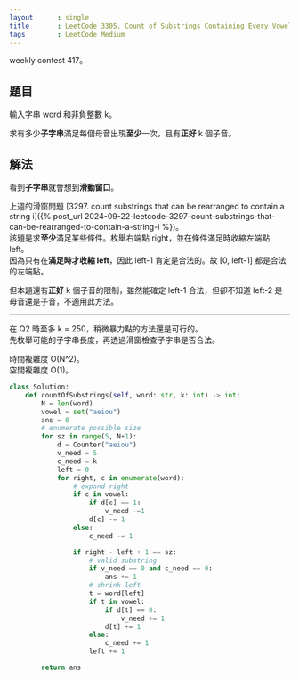 ```yaml
---
layout      : single
title       : LeetCode 3305. Count of Substrings Containing Every Vowel and K Consonants I
tags        : LeetCode Medium
---
```

weekly contest 417。  

## 題目

輸入字串 word 和非負整數 k。  

求有多少**子字串**滿足每個母音出現**至少**一次，且有**正好** k 個子音。  

## 解法

看到**子字串**就會想到**滑動窗口**。  

上週的滑窗問題 [3297. count substrings that can be rearranged to contain a string i]({% post_url 2024-09-22-leetcode-3297-count-substrings-that-can-be-rearranged-to-contain-a-string-i %})。  
該題是求**至少**滿足某些條件。枚舉右端點 right，並在條件滿足時收縮左端點 left。  
因為只有在**滿足時才收縮 left**，因此 left-1 肯定是合法的。故 [0, left-1] 都是合法的左端點。  

但本題還有**正好** k 個子音的限制，雖然能確定 left-1 合法，但卻不知道 left-2 是母音還是子音，不適用此方法。  

---

在 Q2 時至多 k = 250，稍微暴力點的方法還是可行的。  
先枚舉可能的子字串長度，再透過滑窗檢查子字串是否合法。  

時間複雜度 O(N^2)。  
空間複雜度 O(1)。  

```python
class Solution:
    def countOfSubstrings(self, word: str, k: int) -> int:
        N = len(word)
        vowel = set("aeiou")
        ans = 0
        # enumerate possible size
        for sz in range(5, N+1):
            d = Counter("aeiou")
            v_need = 5
            c_need = k
            left = 0
            for right, c in enumerate(word):
                # expand right
                if c in vowel:
                    if d[c] == 1:
                        v_need -=1
                    d[c] -= 1
                else:
                    c_need -= 1

                if right - left + 1 == sz:
                    # valid substring
                    if v_need == 0 and c_need == 0:
                        ans += 1
                    # shrink left
                    t = word[left]
                    if t in vowel:
                        if d[t] == 0:
                            v_need += 1
                        d[t] += 1
                    else:
                        c_need += 1
                    left += 1

        return ans
```
